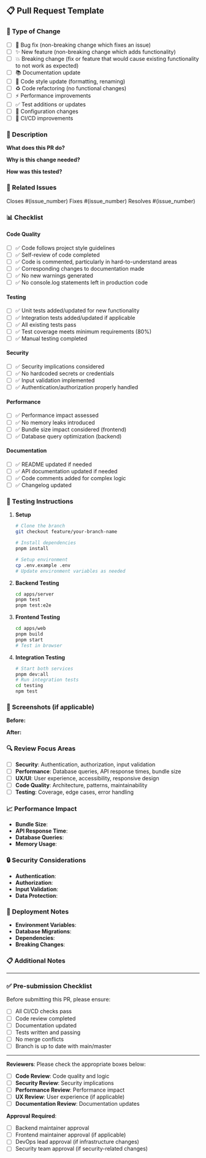## 📋 Pull Request Template

### 🎯 Type of Change
<!-- Mark relevant options with 'x' -->

- [ ] 🐛 Bug fix (non-breaking change which fixes an issue)
- [ ] ✨ New feature (non-breaking change which adds functionality)
- [ ] 💥 Breaking change (fix or feature that would cause existing functionality to not work as expected)
- [ ] 📚 Documentation update
- [ ] 🎨 Code style update (formatting, renaming)
- [ ] ♻️ Code refactoring (no functional changes)
- [ ] ⚡ Performance improvements
- [ ] ✅ Test additions or updates
- [ ] 🔧 Configuration changes
- [ ] 🚀 CI/CD improvements

### 📝 Description
<!-- Provide a detailed description of the changes -->

**What does this PR do?**
<!-- Describe the changes in detail -->

**Why is this change needed?**
<!-- Explain the motivation behind the changes -->

**How was this tested?**
<!-- Describe the testing approach -->

### 🔗 Related Issues
<!-- Link to related issues using keywords like "Closes", "Fixes", "Resolves" -->

Closes #(issue_number)
Fixes #(issue_number)
Resolves #(issue_number)

### 📊 Checklist
<!-- Mark items as completed -->

#### Code Quality
- [ ] ✅ Code follows project style guidelines
- [ ] ✅ Self-review of code completed
- [ ] ✅ Code is commented, particularly in hard-to-understand areas
- [ ] ✅ Corresponding changes to documentation made
- [ ] ✅ No new warnings generated
- [ ] ✅ No console.log statements left in production code

#### Testing
- [ ] ✅ Unit tests added/updated for new functionality
- [ ] ✅ Integration tests added/updated if applicable
- [ ] ✅ All existing tests pass
- [ ] ✅ Test coverage meets minimum requirements (80%)
- [ ] ✅ Manual testing completed

#### Security
- [ ] ✅ Security implications considered
- [ ] ✅ No hardcoded secrets or credentials
- [ ] ✅ Input validation implemented
- [ ] ✅ Authentication/authorization properly handled

#### Performance
- [ ] ✅ Performance impact assessed
- [ ] ✅ No memory leaks introduced
- [ ] ✅ Bundle size impact considered (frontend)
- [ ] ✅ Database query optimization (backend)

#### Documentation
- [ ] ✅ README updated if needed
- [ ] ✅ API documentation updated if needed
- [ ] ✅ Code comments added for complex logic
- [ ] ✅ Changelog updated

### 🧪 Testing Instructions
<!-- Provide step-by-step instructions for testing -->

1. **Setup**
   ```bash
   # Clone the branch
   git checkout feature/your-branch-name
   
   # Install dependencies
   pnpm install
   
   # Setup environment
   cp .env.example .env
   # Update environment variables as needed
   ```

2. **Backend Testing**
   ```bash
   cd apps/server
   pnpm test
   pnpm test:e2e
   ```

3. **Frontend Testing**
   ```bash
   cd apps/web
   pnpm build
   pnpm start
   # Test in browser
   ```

4. **Integration Testing**
   ```bash
   # Start both services
   pnpm dev:all
   # Run integration tests
   cd testing
   npm test
   ```

### 📸 Screenshots (if applicable)
<!-- Add screenshots for UI changes -->

**Before:**
<!-- Screenshot of the current state -->

**After:**
<!-- Screenshot of the new state -->

### 🔍 Review Focus Areas
<!-- Highlight specific areas that need attention during review -->

- [ ] **Security**: Authentication, authorization, input validation
- [ ] **Performance**: Database queries, API response times, bundle size
- [ ] **UX/UI**: User experience, accessibility, responsive design
- [ ] **Code Quality**: Architecture, patterns, maintainability
- [ ] **Testing**: Coverage, edge cases, error handling

### 📈 Performance Impact
<!-- Describe any performance implications -->

- **Bundle Size**: <!-- Impact on frontend bundle size -->
- **API Response Time**: <!-- Impact on API performance -->
- **Database Queries**: <!-- Impact on database performance -->
- **Memory Usage**: <!-- Impact on memory consumption -->

### 🔒 Security Considerations
<!-- Describe security implications -->

- **Authentication**: <!-- Changes to auth flow -->
- **Authorization**: <!-- Changes to permissions -->
- **Input Validation**: <!-- New validation rules -->
- **Data Protection**: <!-- Changes to data handling -->

### 🚀 Deployment Notes
<!-- Any special deployment considerations -->

- **Environment Variables**: <!-- New or changed env vars -->
- **Database Migrations**: <!-- Required database changes -->
- **Dependencies**: <!-- New or updated dependencies -->
- **Breaking Changes**: <!-- Any breaking changes -->

### 📋 Additional Notes
<!-- Any other information that reviewers should know -->

<!-- Add any additional context, considerations, or notes here -->

---

### ✅ Pre-submission Checklist

Before submitting this PR, please ensure:

- [ ] All CI/CD checks pass
- [ ] Code review completed
- [ ] Documentation updated
- [ ] Tests written and passing
- [ ] No merge conflicts
- [ ] Branch is up to date with main/master

---

**Reviewers**: Please check the appropriate boxes below:

- [ ] **Code Review**: Code quality and logic
- [ ] **Security Review**: Security implications
- [ ] **Performance Review**: Performance impact
- [ ] **UX Review**: User experience (if applicable)
- [ ] **Documentation Review**: Documentation updates

**Approval Required**: 
- [ ] Backend maintainer approval
- [ ] Frontend maintainer approval (if applicable)
- [ ] DevOps lead approval (if infrastructure changes)
- [ ] Security team approval (if security-related changes) 